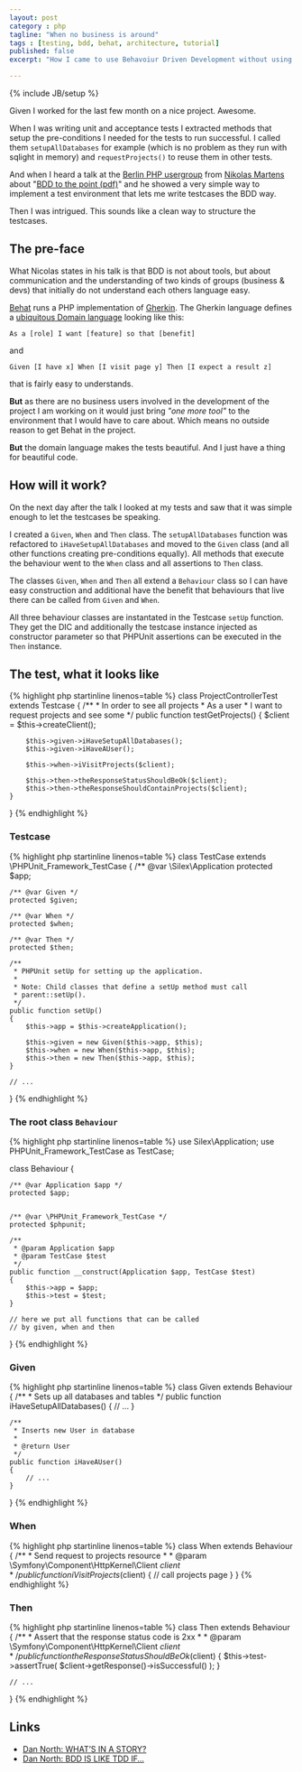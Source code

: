 ```yaml
---
layout: post
category : php
tagline: "When no business is around"
tags : [testing, bdd, behat, architecture, tutorial]
published: false
excerpt: "How I came to use Behavoiur Driven Development without using BDD tool behat"

---
```

{% include JB/setup %}

Given I worked for the last few month on a nice project. Awesome.

When I was writing unit and acceptance tests I extracted methods that setup the pre-conditions I needed for the tests to run successful. I called them `setupAllDatabases` for example (which is no problem as they run with sqlight in memory) and `requestProjects()` to reuse them in other tests.

And when I heard a talk at the [Berlin PHP usergroup](http://www.bephpug.de) from [Nikolas Martens](http://blog.rtens.org/) about "[BDD to the point (pdf)](http://www.bephpug.de/folien/2013-05-07_BDD_to_the_point-Nikoas_Martens.pdf)" and he showed a very simple way to implement a test environment that lets me write testcases the BDD way.

Then I was intrigued. This sounds like a clean way to structure the testcases.

## The pre-face

What Nicolas states in his talk is that BDD is not about tools, but about communication and the understanding of two kinds of groups (business & devs) that initially do not understand each others language easy.

[Behat](http://behat.org/) runs a PHP implementation of [Gherkin](https://github.com/cucumber/cucumber/wiki/Gherkin). The Gherkin language defines a [ubiquitous Domain language](https://en.wikipedia.org/wiki/Behavior-driven_development#Specification_as_a_ubiquitous_language) looking like this:

    As a [role] I want [feature] so that [benefit]

and

    Given [I have x] When [I visit page y] Then [I expect a result z]

that is fairly easy to understands.

**But** as there are no business users involved in the development of the project I am working on it would just bring _"one more tool"_ to the environment that I would have to care about. Which means no outside reason to get Behat in the project.

**But** the domain language makes the tests beautiful. And I just have a thing for beautiful code.

## How will it work?

On the next day after the talk I looked at my tests and saw that it was simple enough to let the testcases be speaking.

I created a `Given`, `When` and `Then` class. The `setupAllDatabases`  function was refactored to `iHaveSetupAllDatabases` and moved to the `Given` class (and all other functions creating pre-conditions equally). All methods that execute the behaviour went to the `When` class and all assertions to `Then` class.

The classes `Given`, `When` and `Then` all extend a `Behaviour` class so I can have easy construction and additional have the benefit that behaviours that live there can be called from `Given` and `When`.

All three behaviour classes are instantated in the Testcase `setUp` function. They get the DIC and additionally the testcase instance injected as constructor parameter so that PHPUnit assertions can be executed in the `Then` instance.

## The test, what it looks like

{% highlight php startinline linenos=table %}
class ProjectControllerTest extends Testcase
{
    /**
     * In order to see all projects
     * As a user
     * I want to request projects and see some
     */
    public function testGetProjects()
    {
        $client = $this->createClient();

        $this->given->iHaveSetupAllDatabases();
        $this->given->iHaveAUser();

        $this->when->iVisitProjects($client);

        $this->then->theResponseStatusShouldBeOk($client);
        $this->then->theResponseShouldContainProjects($client);
    }
}
{% endhighlight %}

### Testcase

{% highlight php startinline linenos=table %}
class TestCase extends \PHPUnit_Framework_TestCase
{
    /** @var \Silex\Application
    protected $app;

    /** @var Given */
    protected $given;

    /** @var When */
    protected $when;

    /** @var Then */
    protected $then;

    /**
     * PHPUnit setUp for setting up the application.
     *
     * Note: Child classes that define a setUp method must call
     * parent::setUp().
     */
    public function setUp()
    {
        $this->app = $this->createApplication();

        $this->given = new Given($this->app, $this);
        $this->when = new When($this->app, $this);
        $this->then = new Then($this->app, $this);
    }

    // ...
}
{% endhighlight %}

### The root class `Behaviour`

{% highlight php startinline linenos=table %}
use Silex\Application;
use PHPUnit_Framework_TestCase as TestCase;

class Behaviour
{

    /** @var Application $app */
    protected $app;


    /** @var \PHPUnit_Framework_TestCase */
    protected $phpunit;

    /**
     * @param Application $app
     * @param TestCase $test
     */
    public function __construct(Application $app, TestCase $test)
    {
        $this->app = $app;
        $this->test = $test;
    }

    // here we put all functions that can be called
    // by given, when and then
}
{% endhighlight %}

### Given

{% highlight php startinline linenos=table %}
class Given extends Behaviour
{
    /**
     * Sets up all databases and tables
     */
    public function iHaveSetupAllDatabases()
    {
        // ...
    }

    /**
     * Inserts new User in database
     *
     * @return User
     */
    public function iHaveAUser()
    {
        // ...
    }
}
{% endhighlight %}

### When

{% highlight php startinline linenos=table %}
class When extends Behaviour
{
    /**
     * Send request to projects resource
     *
     * @param \Symfony\Component\HttpKernel\Client $client
     */
    public function iVisitProjects($client)
    {
        // call projects page
    }
}
{% endhighlight %}

### Then

{% highlight php startinline linenos=table %}
class Then extends Behaviour
{
    /**
     * Assert that the response status code is 2xx
     *
     * @param \Symfony\Component\HttpKernel\Client $client
     */
    public function theResponseStatusShouldBeOk($client)
    {
        $this->test->assertTrue(
            $client->getResponse()->isSuccessful()
        );
    }

    // ...
}
{% endhighlight %}

## Links

* [Dan North: WHAT’S IN A STORY?](http://dannorth.net/whats-in-a-story/)
* [Dan North: BDD IS LIKE TDD IF…](http://dannorth.net/2012/05/31/bdd-is-like-tdd-if/)